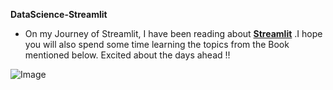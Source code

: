 
**DataScience-Streamlit**
- On my Journey of Streamlit, I have been reading about [**Streamlit**](https://docs.streamlit.io/library/get-started) .I hope you will also spend some time learning the topics from the Book mentioned below. Excited about the days ahead !!

![Image](https://github.com/ThinamXx/MachineLearning_DeepLearning/blob/main/Images/ML.jpg)

